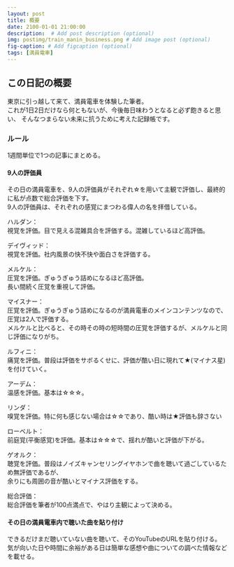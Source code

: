 ```yaml
---
layout: post
title: 概要
date: 2100-01-01 21:00:00
description:  # Add post description (optional)
img: postimg/train_manin_business.png # Add image post (optional)
fig-caption: # Add figcaption (optional)
tags: [満員電車]
---
```

## この日記の概要

東京に引っ越して来て、満員電車を体験した筆者。<br>
これが1日2日だけなら何ともないが、今後毎日味わうとなると必ず飽きると思い、
そんなつまらない未来に抗うために考えた記録帳です。

### ルール
1週間単位で1つの記事にまとめる。

#### 9人の評価員
その日の満員電車を、9人の評価員がそれぞれ☆を用いて主観で評価し、最終的に私が点数で総合評価を下す。<br>
9人の評価員は、それぞれの感覚にまつわる偉人の名を拝借している。

ハルダン：<br>
視覚を評価。目で見える混雑具合を評価する。混雑しているほど高評価。

デイヴィッド：<br>
視覚を評価。社内風景の快不快や面白さを評価する。

メルケル：<br>
圧覚を評価。ぎゅうぎゅう詰めになるほど高評価。<br>
長い間続く圧覚を重視して評価。

マイスナー：<br>
圧覚を評価。ぎゅうぎゅう詰めになるのが満員電車のメインコンテンツなので、圧覚は2人で評価する。<br>
メルケルと比べると、その時その時の短時間の圧覚を評価するが、メルケルと同じ評価になりがち。

ルフィニ：<br>
痛覚を評価。普段は評価をサボるくせに、評価が酷い日に現れて★(マイナス星)を付けていく。

アーデム：<br>
温感を評価。基本は☆☆☆。

リンダ：<br>
嗅覚を評価。特に何も感じない場合は☆☆であり、酷い時は★評価も辞さない

ローベルト：<br>
前庭覚(平衡感覚)を評価。基本は☆☆☆で、揺れが酷いと評価が下がる。

ゲオルク：<br>
聴覚を評価。普段はノイズキャンセリングイヤホンで曲を聴いて過ごしているため無評価であるが、<br>
余りにも周囲の音が酷いとマイナス評価をする。

総合評価：<br>
総合評価を筆者が100点満点で、やはり主観によって決める。

#### その日の満員電車内で聴いた曲を貼り付け

できるだけまだ聴いていない曲を聴いて、そのYouTubeのURLを貼り付ける。<br>
気が向いた日や時間に余裕がある日は簡単な感想や曲についての調べた情報などを載せる。